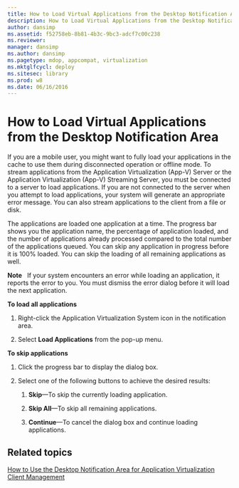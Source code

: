 ```yaml
---
title: How to Load Virtual Applications from the Desktop Notification Area
description: How to Load Virtual Applications from the Desktop Notification Area
author: dansimp
ms.assetid: f52758eb-8b81-4b3c-9bc3-adcf7c00c238
ms.reviewer: 
manager: dansimp
ms.author: dansimp
ms.pagetype: mdop, appcompat, virtualization
ms.mktglfcycl: deploy
ms.sitesec: library
ms.prod: w8
ms.date: 06/16/2016
---
```



# How to Load Virtual Applications from the Desktop Notification Area


If you are a mobile user, you might want to fully load your applications in the cache to use them during disconnected operation or offline mode. To stream applications from the Application Virtualization (App-V) Server or the Application Virtualization (App-V) Streaming Server, you must be connected to a server to load applications. If you are not connected to the server when you attempt to load applications, your system will generate an appropriate error message. You can also stream applications to the client from a file or disk.

The applications are loaded one application at a time. The progress bar shows you the application name, the percentage of application loaded, and the number of applications already processed compared to the total number of the applications queued. You can skip any application in progress before it is 100% loaded. You can skip the loading of all remaining applications as well.

**Note**  
If your system encounters an error while loading an application, it reports the error to you. You must dismiss the error dialog before it will load the next application.

 

**To load all applications**

1.  Right-click the Application Virtualization System icon in the notification area.

2.  Select **Load Applications** from the pop-up menu.

**To skip applications**

1.  Click the progress bar to display the dialog box.

2.  Select one of the following buttons to achieve the desired results:

    1.  **Skip**—To skip the currently loading application.

    2.  **Skip All**—To skip all remaining applications.

    3.  **Continue**—To cancel the dialog box and continue loading applications.

## Related topics


[How to Use the Desktop Notification Area for Application Virtualization Client Management](how-to-use-the-desktop-notification-area-for-application-virtualization-client-management.md)

 

 





